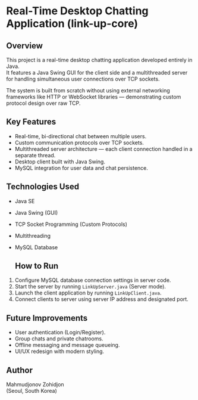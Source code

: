 # Real-Time Desktop Chatting Application (link-up-core)

## Overview
This project is a real-time desktop chatting application developed entirely in Java.  
It features a Java Swing GUI for the client side and a multithreaded server for handling simultaneous user connections over TCP sockets.

The system is built from scratch without using external networking frameworks like HTTP or WebSocket libraries — demonstrating custom protocol design over raw TCP.

## Key Features
- Real-time, bi-directional chat between multiple users.
- Custom communication protocols over TCP sockets.
- Multithreaded server architecture — each client connection handled in a separate thread.
- Desktop client built with Java Swing.
- MySQL integration for user data and chat persistence.

## Technologies Used
- Java SE
- Java Swing (GUI)
- TCP Socket Programming (Custom Protocols)
- Multithreading
- MySQL Database

  ## How to Run
1. Configure MySQL database connection settings in server code.
2. Start the server by running `LinkUpServer.java` (Server mode).
3. Launch the client application by running `LinkUpClient.java`.
4. Connect clients to server using server IP address and designated port.

## Future Improvements
- User authentication (Login/Register).
- Group chats and private chatrooms.
- Offline messaging and message queueing.
- UI/UX redesign with modern styling.

## Author
Mahmudjonov Zohidjon  
(Seoul, South Korea)

